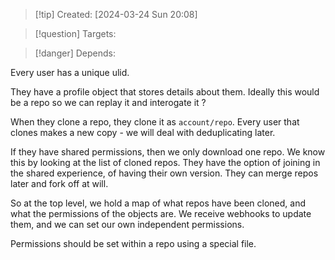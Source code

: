 
>[!tip] Created: [2024-03-24 Sun 20:08]

>[!question] Targets: 

>[!danger] Depends: 

Every user has a unique ulid.

They have a profile object that stores details about them.  Ideally this would be a repo so we can replay it and interogate it ?

When they clone a repo, they clone it as `account/repo`. Every user that clones makes a new copy - we will deal with deduplicating later.

If they have shared permissions, then we only download one repo.  We know this by looking at the list of cloned repos.  They have the option of joining in the shared experience, of having their own version.  They can merge repos later and fork off at will.

So at the top level, we hold a map of what repos have been cloned, and what the permissions of the objects are.  We receive webhooks to update them, and we can set our own independent permissions.

Permissions should be set within a repo using a special file.